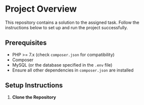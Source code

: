 # Project Overview

This repository contains a solution to the assigned task. Follow the instructions below to set up and run the project successfully.

## Prerequisites

- PHP >= 7.x (check `composer.json` for compatibility)
- Composer
- MySQL (or the database specified in the `.env` file)
- Ensure all other dependencies in `composer.json` are installed

## Setup Instructions

1. **Clone the Repository**  
